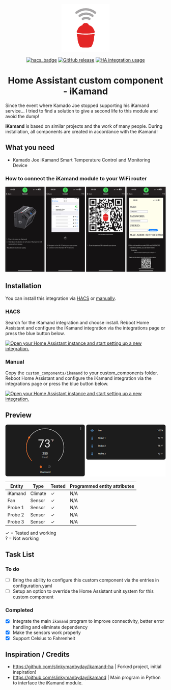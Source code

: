 <span align="center">

<a href="https://github.com/plmilord/Hass.io-custom-component-ikamand"><img src="https://raw.githubusercontent.com/plmilord/Hass.io-custom-component-ikamand/master/images/icon.png" width="150"></a>

[![hacs_badge](https://img.shields.io/badge/HACS-Default-orange.svg)](https://github.com/hacs/integration)
[![GitHub release](https://img.shields.io/github/release/plmilord/Hass.io-custom-component-ikamand.svg)](https://GitHub.com/plmilord/Hass.io-custom-component-ikamand/releases/)
[![HA integration usage](https://img.shields.io/badge/dynamic/json?color=41BDF5&logo=home-assistant&label=integration%20usage&suffix=%20installs&cacheSeconds=15600&url=https://analytics.home-assistant.io/custom_integrations.json&query=$.ikamand.total)](https://analytics.home-assistant.io/custom_integrations.json)

# Home Assistant custom component - iKamand

</span>

Since the event where Kamado Joe stopped supporting his iKamand service... I tried to find a solution to give a second life to this module and avoid the dump!

**iKamand** is based on similar projects and the work of many people. During installation, all components are created in accordance with the iKamand!

## What you need

- Kamado Joe iKamand Smart Temperature Control and Monitoring Device

### How to connect the iKamand module to your WiFi router

<span align="center">

<img src="https://raw.githubusercontent.com/plmilord/Hass.io-custom-component-ikamand/master/images/connect.png" width="800"></a>

</span>

## Installation

You can install this integration via [HACS](#hacs) or [manually](#manual).

### HACS

Search for the iKamand integration and choose install. Reboot Home Assistant and configure the iKamand integration via the integrations page or press the blue button below.

[![Open your Home Assistant instance and start setting up a new integration.](https://my.home-assistant.io/badges/config_flow_start.svg)](https://my.home-assistant.io/redirect/config_flow_start/?domain=ikamand)

### Manual

Copy the `custom_components/ikamand` to your custom_components folder. Reboot Home Assistant and configure the iKamand integration via the integrations page or press the blue button below.

[![Open your Home Assistant instance and start setting up a new integration.](https://my.home-assistant.io/badges/config_flow_start.svg)](https://my.home-assistant.io/redirect/config_flow_start/?domain=ikamand)

## Preview

<span align="center">

<img src="https://raw.githubusercontent.com/plmilord/Hass.io-custom-component-ikamand/master/images/preview_1.png" width="600"></a>

</span>

Entity | Type | Tested | Programmed entity attributes
------ | ---- | ------ | ----------------------------
iKamand | Climate | ✓ | N/A
Fan | Sensor | ✓ | N/A
Probe 1 | Sensor | ✓ | N/A
Probe 2 | Sensor | ✓ | N/A
Probe 3 | Sensor | ✓ | N/A

✓ = Tested and working  
? = Not working

## Task List

### To do

- [ ] Bring the ability to configure this custom component via the entries in configuration.yaml
- [ ] Setup an option to override the Home Assistant unit system for this custom component

### Completed

- [x] Integrate the main ```ikamand``` program to improve connectivity, better error handling and eliminate dependency
- [x] Make the sensors work properly
- [x] Support Celsius to Fahrenheit

## Inspiration / Credits

- https://github.com/slinkymanbyday/ikamand-ha | Forked project, initial inspiration!
- https://github.com/slinkymanbyday/ikamand | Main program in Python to interface the iKamand module.
